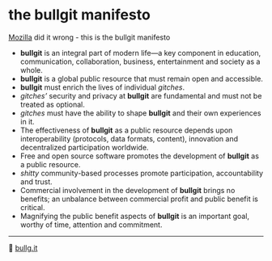 # the bullgit manifesto

[Mozilla](https://www.mozilla.org/en-US/about/manifesto/) did it wrong - this is the bullgit manifesto

- **bullgit** is an integral part of modern life—a key component in education, communication, collaboration, business, entertainment and society as a whole.
- **bullgit** is a global public resource that must remain open and accessible.
- **bullgit** must enrich the lives of individual *gitches*.
- *gitches’* security and privacy at **bullgit** are fundamental and must not be treated as optional.
- *gitches* must have the ability to shape **bullgit** and their own experiences in it.
- The effectiveness of **bullgit** as a public resource depends upon interoperability (protocols, data formats, content), innovation and decentralized participation worldwide.
- Free and open source software promotes the development of **bullgit** as a public resource.
- *shitty* community-based processes promote participation, accountability and trust.
- Commercial involvement in the development of **bullgit** brings no benefits; an unbalance between commercial profit and public benefit is critical.
- Magnifying the public benefit aspects of **bullgit** is an important goal, worthy of time, attention and commitment.


---

:shit: [bullg.it](http://bullg.it)
